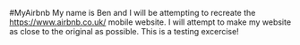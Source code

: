 #MyAirbnb
My name is Ben and I will be attempting to recreate the https://www.airbnb.co.uk/ mobile website.
I will attempt to make my website as close to the original as possible.
This is a testing excercise!
